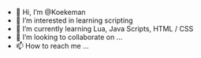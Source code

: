 - 👋 Hi, I’m @Koekeman
- 👀 I’m interested in learning scripting
- 🌱 I’m currently learning Lua, Java Scripts, HTML / CSS
- 💞️ I’m looking to collaborate on ...
- 📫 How to reach me ...

<!---
Koekeman/Koekeman is a ✨ special ✨ repository because its `README.md` (this file) appears on your GitHub profile.
You can click the Preview link to take a look at your changes.
--->
